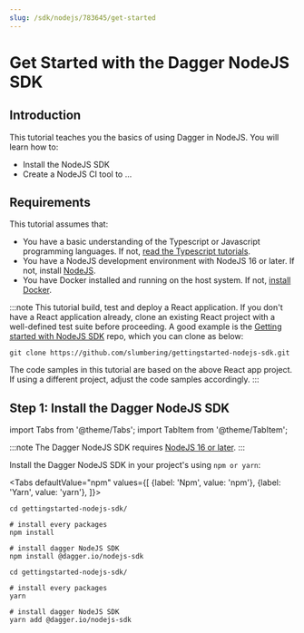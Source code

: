 ```yaml
---
slug: /sdk/nodejs/783645/get-started
---
```


# Get Started with the Dagger NodeJS SDK

## Introduction

This tutorial teaches you the basics of using Dagger in NodeJS. You will learn how to:

- Install the NodeJS SDK
- Create a NodeJS CI tool to ...

## Requirements

This tutorial assumes that:

- You have a basic understanding of the Typescript or Javascript programming languages. If not, [read the Typescript tutorials](https://www.typescriptlang.org/docs/).
- You have a NodeJS development environment with NodeJS 16 or later. If not, install [NodeJS](https://nodejs.org/en/download/).
- You have Docker installed and running on the host system. If not, [install Docker](https://docs.docker.com/engine/install/).

:::note
This tutorial build, test and deploy a React application. 
If you don't have a React application already, clone an existing React project with a well-defined test suite before proceeding. 
A good example is the [Getting started with NodeJS SDK](https://github.com/slumbering/gettingstarted-nodejs-sdk) repo, which you can clone as below:

```shell
git clone https://github.com/slumbering/gettingstarted-nodejs-sdk.git
```

The code samples in this tutorial are based on the above React app project. If using a different project, adjust the code samples accordingly.
:::

## Step 1: Install the Dagger NodeJS SDK

import Tabs from '@theme/Tabs';
import TabItem from '@theme/TabItem';

:::note
The Dagger NodeJS SDK requires [NodeJS 16 or later](https://nodejs.org/en/download/).
:::

Install the Dagger NodeJS SDK in your project's using `npm or yarn`:

<Tabs 
defaultValue="npm"
values={[
{label: 'Npm', value: 'npm'},
{label: 'Yarn', value: 'yarn'},
]}>

<TabItem value="npm">

```shell
cd gettingstarted-nodejs-sdk/

# install every packages
npm install

# install dagger NodeJS SDK
npm install @dagger.io/nodejs-sdk
```
</TabItem>

<TabItem value="yarn">

```shell 
cd gettingstarted-nodejs-sdk/

# install every packages
yarn

# install dagger NodeJS SDK
yarn add @dagger.io/nodejs-sdk
```
</TabItem>

</Tabs>